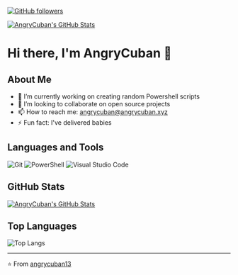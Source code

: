 
[![GitHub followers](https://img.shields.io/github/followers/angrycuban13?logo=github)](https://github.com/users/follow?target=angrycuban13)

[![AngryCuban's GitHub Stats](https://github-readme-stats.vercel.app/api?username=angrycuban13&count_private=true&show_icons=true&theme=nightowl)](https://github.com/anuraghazra/github-readme-stats)

# Hi there, I'm AngryCuban 👋

## About Me

- 🔭 I’m currently working on creating random Powershell scripts
- 👯 I’m looking to collaborate on open source projects
- 📫 How to reach me: [angrycuban@angrycuban.xyz](angrycuban@angrycuban.xyz)
- ⚡ Fun fact: I've delivered babies

## Languages and Tools

![Git](https://img.shields.io/badge/git-%23F05033.svg?style=for-the-badge&logo=git&logoColor=white)
![PowerShell](https://img.shields.io/badge/PowerShell-%235391FE.svg?style=for-the-badge&logo=powershell&logoColor=white)
![Visual Studio Code](https://img.shields.io/badge/Visual%20Studio%20Code-0078d7.svg?style=for-the-badge&logo=visual-studio-code&logoColor=white)

## GitHub Stats

[![AngryCuban's GitHub Stats](https://github-readme-stats.vercel.app/api?username=angrycuban13&count_private=true&show_icons=true&theme=nightowl)](https://github.com/anuraghazra/github-readme-stats)

## Top Languages

![Top Langs](https://github-readme-stats.vercel.app/api/top-langs/?username=angrycuban13&layout=compact&theme=radical)

---

⭐️ From [angrycuban13](https://github.com/angrycuban13)
